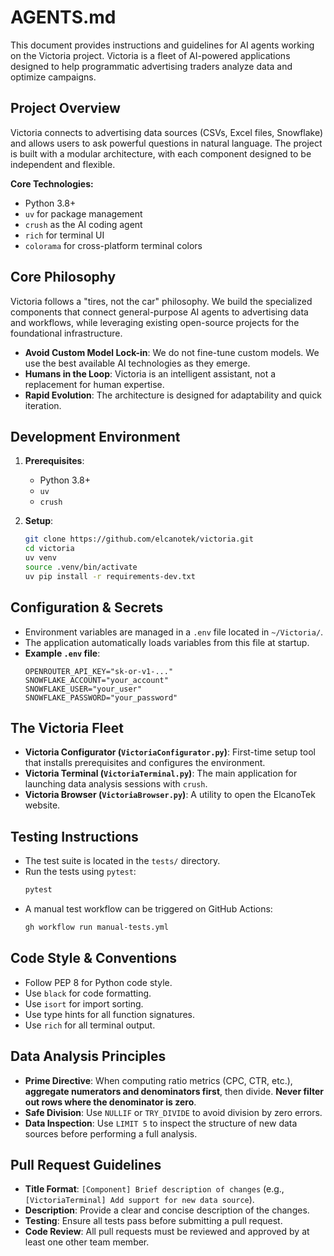 # AGENTS.md

This document provides instructions and guidelines for AI agents working on the Victoria project. Victoria is a fleet of AI-powered applications designed to help programmatic advertising traders analyze data and optimize campaigns.

## Project Overview

Victoria connects to advertising data sources (CSVs, Excel files, Snowflake) and allows users to ask powerful questions in natural language. The project is built with a modular architecture, with each component designed to be independent and flexible.

**Core Technologies:**
- Python 3.8+
- `uv` for package management
- `crush` as the AI coding agent
- `rich` for terminal UI
- `colorama` for cross-platform terminal colors

## Core Philosophy

Victoria follows a "tires, not the car" philosophy. We build the specialized components that connect general-purpose AI agents to advertising data and workflows, while leveraging existing open-source projects for the foundational infrastructure.

- **Avoid Custom Model Lock-in**: We do not fine-tune custom models. We use the best available AI technologies as they emerge.
- **Humans in the Loop**: Victoria is an intelligent assistant, not a replacement for human expertise.
- **Rapid Evolution**: The architecture is designed for adaptability and quick iteration.

## Development Environment

1.  **Prerequisites**:
    - Python 3.8+
    - `uv`
    - `crush`

2.  **Setup**:
    ```bash
    git clone https://github.com/elcanotek/victoria.git
    cd victoria
    uv venv
    source .venv/bin/activate
    uv pip install -r requirements-dev.txt
    ```

## Configuration & Secrets

- Environment variables are managed in a `.env` file located in `~/Victoria/`.
- The application automatically loads variables from this file at startup.
- **Example `.env` file**:
  ```
  OPENROUTER_API_KEY="sk-or-v1-..."
  SNOWFLAKE_ACCOUNT="your_account"
  SNOWFLAKE_USER="your_user"
  SNOWFLAKE_PASSWORD="your_password"
  ```

## The Victoria Fleet

- **Victoria Configurator (`VictoriaConfigurator.py`)**: First-time setup tool that installs prerequisites and configures the environment.
- **Victoria Terminal (`VictoriaTerminal.py`)**: The main application for launching data analysis sessions with `crush`.
- **Victoria Browser (`VictoriaBrowser.py`)**: A utility to open the ElcanoTek website.

## Testing Instructions

- The test suite is located in the `tests/` directory.
- Run the tests using `pytest`:
  ```bash
  pytest
  ```
- A manual test workflow can be triggered on GitHub Actions:
  ```bash
  gh workflow run manual-tests.yml
  ```

## Code Style & Conventions

- Follow PEP 8 for Python code style.
- Use `black` for code formatting.
- Use `isort` for import sorting.
- Use type hints for all function signatures.
- Use `rich` for all terminal output.

## Data Analysis Principles

- **Prime Directive**: When computing ratio metrics (CPC, CTR, etc.), **aggregate numerators and denominators first**, then divide. **Never filter out rows where the denominator is zero**.
- **Safe Division**: Use `NULLIF` or `TRY_DIVIDE` to avoid division by zero errors.
- **Data Inspection**: Use `LIMIT 5` to inspect the structure of new data sources before performing a full analysis.

## Pull Request Guidelines

- **Title Format**: `[Component] Brief description of changes` (e.g., `[VictoriaTerminal] Add support for new data source`).
- **Description**: Provide a clear and concise description of the changes.
- **Testing**: Ensure all tests pass before submitting a pull request.
- **Code Review**: All pull requests must be reviewed and approved by at least one other team member.


